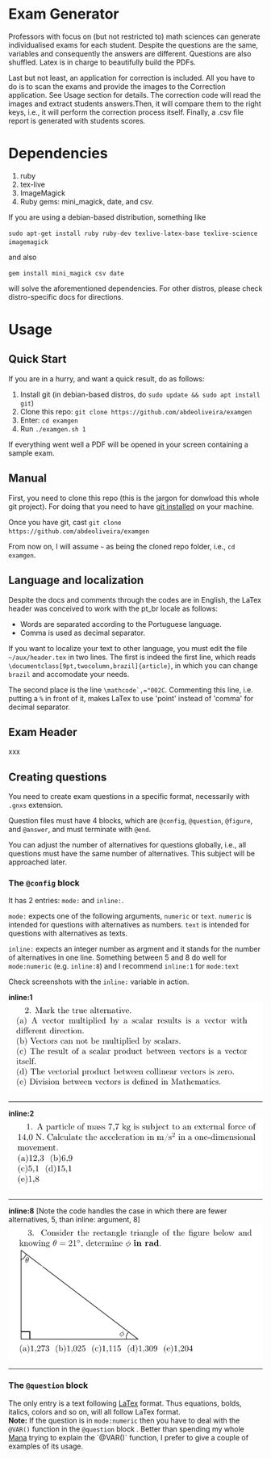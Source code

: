 # Exam Generator 

Professors with focus on (but not restricted to) math sciences can generate individualised exams for each student.
Despite the questions are the same, variables and consequently the answers are different. Questions are also shuffled. 
Latex is in charge to beautifully build the PDFs.

Last but not least, an application for correction is included. All you have to do is to scan the exams and provide the images to the Correction application. 
See Usage section for details. The correction code will read the images and extract students answers.Then, it will compare them to the right keys, i.e., it will
perform the correction process itself. Finally, a .csv file report is generated with students scores.

# Dependencies

1. ruby
2. tex-live
3. ImageMagick
4. Ruby gems: mini_magick, date, and csv.

If you are using a debian-based distribution, something like 

`sudo apt-get install ruby ruby-dev texlive-latex-base texlive-science imagemagick`

and also 

`gem install mini_magick csv date`

will solve the aforementioned dependencies. For other distros, please check distro-specific docs for directions.

# Usage

## Quick Start

If you are in a hurry, and want a quick result, do as follows:

1. Install git (in debian-based distros, do `sudo update && sudo apt install git`)
2. Clone this repo: `git clone https://github.com/abdeoliveira/examgen`
3. Enter: `cd examgen`
4. Run `./examgen.sh 1`

If everything went well a PDF will be opened in your screen containing a sample exam.

## Manual

First, you need to clone this repo (this is the jargon for donwload this whole git project). For doing that you need to have [git installed](https://git-scm.com/book/en/v2/Getting-Started-Installing-Git) on your machine. 

Once you have git, cast `git clone https://github.com/abdeoliveira/examgen`

From now on, I will assume `~` as being the cloned repo folder, i.e., `cd examgen`.

## Language and localization

Despite the docs and comments through the codes are in English, the LaTex header was conceived to work with the pt_br locale as follows:

* Words are separated according to the Portuguese language.
* Comma is used as decimal separator.

If you want to localize your text to other language, you must edit the file `~/aux/header.tex` in two lines. 
The first is indeed the first line, which reads `\documentclass[9pt,twocolumn,brazil]{article}`,
in which you can change `brazil` and accomodate your needs.

The second place is the line ```\mathcode`,="002C```. Commenting this line, i.e. putting a `%` in front of it,  makes LaTex to use 'point' instead of 'comma' for decimal separator.  

## Exam Header

xxx



## Creating questions

You need to create exam questions in a specific format, necessarily with `.gnxs` extension.  

Question files must have 4 blocks, which are `@config`, `@question`, `@figure`, and `@answer`, and must terminate with `@end`.

You can adjust the number of alternatives for questions globally, i.e., all questions must have the same number of alternatives. This subject will be approached later.
### The `@config` block

It has 2 entries: `mode:` and `inline:`. 

`mode:` expects one of the following arguments, `numeric` or `text`. `numeric` is intended for questions with alternatives as numbers. 
`text` is intended for questions with alternatives as texts. 

`inline:` expects an integer number as argment and it stands for the number of alternatives in one line. Something between 5 and 8 do well for `mode:numeric` (e.g. `inline:8`) 
and I recommend `inline:1` for `mode:text`

Check screenshots with the `inline:` variable in action. 

**inline:1**
![alt text](screenshots/inline-1.png "inline:1")

-----

**inline:2**
![alt text](screenshots/inline-2.png "inline:2")

-----

**inline:8** [Note the code handles the case in which there are fewer alternatives, 5, than inline: argument, 8]
![alt text](screenshots/inline-5.png "inline:8")

-----


### The `@question` block

The only entry is a text following [LaTex](https://www.latex-project.org/) format. Thus equations, bolds, italics, colors and so on, will all follow LaTex format.  
**Note:** If the question is in `mode:numeric` then you have to deal with the `@VAR()` function in the `@question` block . Better than spending my whole [Mana](https://en.wikipedia.org/wiki/Magic_(game_terminology)) trying to explain the `@VAR()` function, I prefer to give a couple of examples of its usage.  




